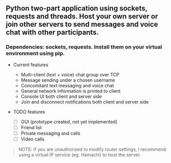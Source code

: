 ## Python two-part application using sockets, requests and threads. Host your own server or join other servers to send messages and voice chat with other participants.

### Dependencies: sockets, requests. Install them on your virtual environment using pip.

- Current features
   - Multi-client (text + voice) chat group over TCP
   - Message sending under a chosen username
   - Concomitant text messaging and voice chat
   - General network information is printed to client
   - Console UI both client and server side
   - Join and disconnect notifications both client and server side

- TODO features
   - [ ] GUI (prototype created, not yet implemented)
   - [ ] Friend list
   - [ ] Private messaging and calls
   - [ ] Video calls

> NOTE: If you are unauthorized to modify router settings, I recommend using a virtual IP service (eg. Hamachi) to host the server.
